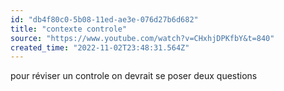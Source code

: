 ```yaml
---
id: "db4f80c0-5b08-11ed-ae3e-076d27b6d682"
title: "contexte controle"
source: "https://www.youtube.com/watch?v=CHxhjDPKfbY&t=840"
created_time: "2022-11-02T23:48:31.564Z"
---
```

pour réviser un controle on devrait se poser deux questions